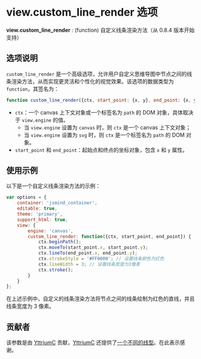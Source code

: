 # view.custom_line_render 选项

**view.custom_line_render** : (function) 自定义线条渲染方法（从 0.8.4 版本开始支持）

## 选项说明

`custom_line_render` 是一个高级选项，允许用户自定义思维导图中节点之间的线条渲染方法，从而实现更灵活和个性化的视觉效果。该选项的数据类型为 `function`，其签名为：

```javascript
function custom_line_render({ctx, start_point: {x, y}, end_point: {x, y}}): void
```

- `ctx`：一个 canvas 上下文对象或一个标签名为 `path` 的 DOM 对象，具体取决于 `view.engine` 的值。
    - 当 `view.engine` 设置为 `canvas` 时，则 `ctx` 是一个 canvas 上下文对象；
    - 当 `view.engine` 设置为 `svg` 时，则 `ctx` 是一个标签名为 `path` 的 DOM 对象。
- `start_point` 和 `end_point`：起始点和终点的坐标对象，包含 `x` 和 `y` 属性。

## 使用示例

以下是一个自定义线条渲染方法的示例：

```javascript
var options = {
    container: 'jsmind_container',
    editable: true,
    theme: 'primary',
    support_html: true,
    view: {
        engine: 'canvas',
        custom_line_render: function({ctx, start_point, end_point}) {
            ctx.beginPath();
            ctx.moveTo(start_point.x, start_point.y);
            ctx.lineTo(end_point.x, end_point.y);
            ctx.strokeStyle = '#FF0000'; // 设置线条颜色为红色
            ctx.lineWidth = 3; // 设置线条宽度为3像素
            ctx.stroke();
        }
    }
};
```

在上述示例中，自定义的线条渲染方法将节点之间的线条绘制为红色的直线，并且线条宽度为 3 像素。

## 贡献者

该参数是由 [YttriumC](https://github.com/YttriumC) 贡献，[YttriumC](https://github.com/YttriumC) 还提供了[一个不同的线型](https://github.com/hizzgdev/jsmind/discussions/608)。在此表示感谢。
